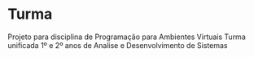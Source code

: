 # Turma
Projeto para disciplina de Programação para Ambientes Virtuais
Turma unificada 1º e 2º anos de Analise e Desenvolvimento de Sistemas
